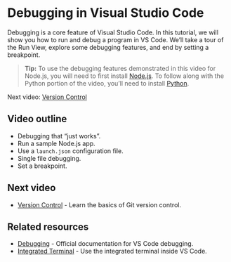 Debugging in Visual Studio Code
===============================

Debugging is a core feature of Visual Studio Code. In this tutorial, we will show you how to run and debug a program in VS Code. We’ll take a tour of the Run View, explore some debugging features, and end by setting a breakpoint.

> **Tip:** To use the debugging features demonstrated in this video for Node.js, you will need to first install [Node.js](https://nodejs.org/en/). To follow along with the Python portion of the video, you’ll need to install [Python](https://www.python.org/downloads/).

Next video: [Version Control](/docs/introvideos/versioncontrol.md)

Video outline
-------------

-   Debugging that “just works”.
-   Run a sample Node.js app.
-   Use a `launch.json` configuration file.
-   Single file debugging.
-   Set a breakpoint.

Next video
----------

-   [Version Control](/docs/introvideos/versioncontrol.md) - Learn the basics of Git version control.

Related resources
-----------------

-   [Debugging](/docs/editor/debugging.md) - Official documentation for VS Code debugging.
-   [Integrated Terminal](/docs/editor/integrated-terminal.md) - Use the integrated terminal inside VS Code.
